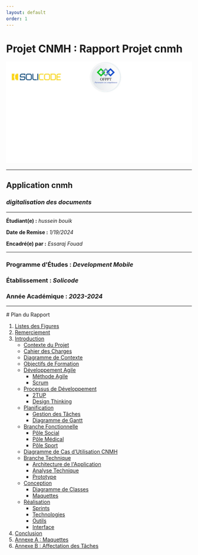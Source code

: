 ```yaml
---
layout: default
order: 1
---
```


# Projet CNMH : Rapport Projet cnmh

![University Logo](./assets/images/Slide1.jpg)

---

## **Application cnmh**

### *digitalisation des documents*

---

**Étudiant(e) :** *hussein bouik*

**Date de Remise :** *1/19/2024*

**Encadré(e) par :** *Essaraj Fouad*

---

### **Programme d'Études :** *Development Mobile*

### **Établissement :** *Solicode*

### **Année Académique :** *2023-2024*

---
<div style="page-break-before: always;"></div>
# Plan du Rapport

1. [Listes des Figures](#listes-des-figures) <!-- Page 2 -->
2. [Remerciement](#remerciement) <!-- Page 5 -->
3. [Introduction](#introduction) <!-- Page 6 -->
   - [Contexte du Projet](#contexte-du-projet) <!-- Page 7 -->
   - [Cahier des Charges](#cahier-des-charges) <!-- Page 7 -->
   - [Diagramme de Contexte](#diagramme-de-contexte) <!-- Page 8 -->
   - [Objectifs de Formation](#objectifs-de-formation) <!-- Page 8 -->
   - [Développement Agile](#developpement-agile) <!-- Page 10 -->
     - [Méthode Agile](#methode-agile) <!-- Page 10 -->
     - [Scrum](#scrum) <!-- Page 11 -->
   - [Processus de Développement](#processus-de-developpement) <!-- Page 12 -->
     - [2TUP](#2tup) <!-- Page 12 -->
     - [Design Thinking](#design-thinking) <!-- Page 13 -->
   - [Planification](#planification) <!-- Page 15 -->
     - [Gestion des Tâches](#gestion-des-taches) <!-- Page 15 -->
     - [Diagramme de Gantt](#diagramme-de-gantt) <!-- Page 15 -->
   - [Branche Fonctionnelle](#branche-fonctionnelle) <!-- Page 16 -->
     - [Pôle Social](#pole-social) <!-- Page 16 -->
     - [Pôle Médical](#pole-medical) <!-- Page 17 -->
     - [Pôle Sport](#pole-sport) <!-- Page 22 -->
   - [Diagramme de Cas d’Utilisation CNMH](#diagramme-de-cas-dutilisation-cnmh) <!-- Page 24 -->
   - [Branche Technique](#branche-technique) <!-- Page 25 -->
     - [Architecture de l'Application](#architecture-de-lapplication) <!-- Page 25 -->
     - [Analyse Technique](#analyse-technique) <!-- Page 26 -->
     - [Prototype](#prototype) <!-- Page 26 -->
   - [Conception](#conception) <!-- Page 28 -->
     - [Diagramme de Classes](#diagramme-de-classes) <!-- Page 29 -->
     - [Maquettes](#maquettes) <!-- Page 30 -->
   - [Réalisation](#realisation) <!-- Page 31 -->
     - [Sprints](#sprints) <!-- Page 31 -->
     - [Technologies](#technologies) <!-- Page 31 -->
     - [Outils](#outils) <!-- Page 32 -->
     - [Interface](#interface) <!-- Page 33 -->
4. [Conclusion](#conclusion) <!-- Page 34 -->
5. [Annexe A : Maquettes](#annexe-a--maquettes) <!-- Page 35 -->
6. [Annexe B : Affectation des Tâches](#annexe-b--affectation-des-taches)
<div style="page-break-before: always;"></div>
